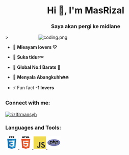 <h1 align="center">Hi 👋, I'm MasRizal</h1>
<h3 align="center">Saya akan pergi ke midlane</h3>

<img align="right" alt="coding.png" width="400" src="![coding](https://github.com/rizalfirmansyah11/rizalfirmansyah11/assets/140318211/cb5e7a86-ca1c-4030-856e-08f57c2ce8e3)">
>

- 🌱 **Mieayam lovers ♡**

- 👯 **Suka tidur💤**

- 🤝 **Global No.1 Barats 🦖**

- 💬 **Menyala Abangkuhh🔥🔥**

- ⚡ Fun fact **-1 lovers**

<h3 align="left">Connect with me:</h3>
<p align="left">
<a href="https://instagram.com/rizlfrmansyh" target="blank"><img align="center" src="https://raw.githubusercontent.com/rahuldkjain/github-profile-readme-generator/master/src/images/icons/Social/instagram.svg" alt="rizlfrmansyh" height="30" width="40" /></a>
</p>

<h3 align="left">Languages and Tools:</h3>
<p align="left"> <a href="https://www.w3schools.com/css/" target="_blank" rel="noreferrer"> <img src="https://raw.githubusercontent.com/devicons/devicon/master/icons/css3/css3-original-wordmark.svg" alt="css3" width="40" height="40"/> </a> <a href="https://www.w3.org/html/" target="_blank" rel="noreferrer"> <img src="https://raw.githubusercontent.com/devicons/devicon/master/icons/html5/html5-original-wordmark.svg" alt="html5" width="40" height="40"/> </a> <a href="https://developer.mozilla.org/en-US/docs/Web/JavaScript" target="_blank" rel="noreferrer"> <img src="https://raw.githubusercontent.com/devicons/devicon/master/icons/javascript/javascript-original.svg" alt="javascript" width="40" height="40"/> </a> <a href="https://www.php.net" target="_blank" rel="noreferrer"> <img src="https://raw.githubusercontent.com/devicons/devicon/master/icons/php/php-original.svg" alt="php" width="40" height="40"/> </a> </p>
